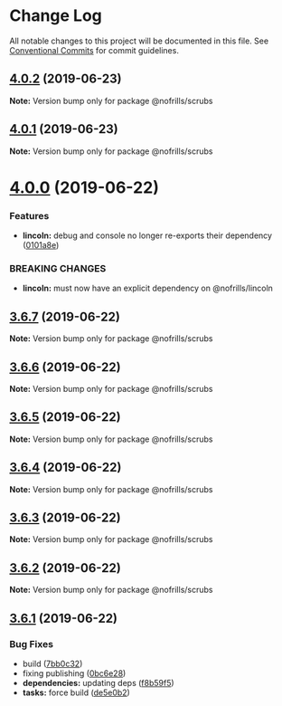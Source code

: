 # Change Log

All notable changes to this project will be documented in this file.
See [Conventional Commits](https://conventionalcommits.org) for commit guidelines.

## [4.0.2](https://github.com/nativecode-dev/nofrills/compare/@nofrills/scrubs@4.0.1...@nofrills/scrubs@4.0.2) (2019-06-23)

**Note:** Version bump only for package @nofrills/scrubs





## [4.0.1](https://github.com/nativecode-dev/nofrills/compare/@nofrills/scrubs@3.6.5...@nofrills/scrubs@4.0.1) (2019-06-23)

**Note:** Version bump only for package @nofrills/scrubs





# [4.0.0](https://github.com/nativecode-dev/nofrills/compare/@nofrills/scrubs@3.6.7...@nofrills/scrubs@4.0.0) (2019-06-22)


### Features

* **lincoln:** debug and console no longer re-exports their dependency ([0101a8e](https://github.com/nativecode-dev/nofrills/commit/0101a8e))


### BREAKING CHANGES

* **lincoln:** must now have an explicit dependency on @nofrills/lincoln





## [3.6.7](https://github.com/nativecode-dev/nofrills/compare/@nofrills/scrubs@3.6.6...@nofrills/scrubs@3.6.7) (2019-06-22)

**Note:** Version bump only for package @nofrills/scrubs





## [3.6.6](https://github.com/nativecode-dev/nofrills/compare/@nofrills/scrubs@3.6.5...@nofrills/scrubs@3.6.6) (2019-06-22)

**Note:** Version bump only for package @nofrills/scrubs





## [3.6.5](https://github.com/nativecode-dev/nofrills/compare/@nofrills/scrubs@3.6.2...@nofrills/scrubs@3.6.5) (2019-06-22)

**Note:** Version bump only for package @nofrills/scrubs





## [3.6.4](https://github.com/nativecode-dev/nofrills/compare/@nofrills/scrubs@3.6.3...@nofrills/scrubs@3.6.4) (2019-06-22)

**Note:** Version bump only for package @nofrills/scrubs





## [3.6.3](https://github.com/nativecode-dev/nofrills/compare/@nofrills/scrubs@3.6.2...@nofrills/scrubs@3.6.3) (2019-06-22)

**Note:** Version bump only for package @nofrills/scrubs





## [3.6.2](https://github.com/nativecode-dev/nofrills/compare/@nofrills/scrubs@3.6.1...@nofrills/scrubs@3.6.2) (2019-06-22)

**Note:** Version bump only for package @nofrills/scrubs





## [3.6.1](https://github.com/nativecode-dev/nofrills/compare/@nofrills/scrubs@3.6.0...@nofrills/scrubs@3.6.1) (2019-06-22)


### Bug Fixes

* build ([7bb0c32](https://github.com/nativecode-dev/nofrills/commit/7bb0c32))
* fixing publishing ([0bc6e28](https://github.com/nativecode-dev/nofrills/commit/0bc6e28))
* **dependencies:** updating deps ([f8b59f5](https://github.com/nativecode-dev/nofrills/commit/f8b59f5))
* **tasks:** force build ([de5e0b2](https://github.com/nativecode-dev/nofrills/commit/de5e0b2))

